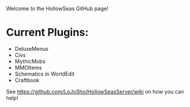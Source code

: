 Welcome to the HollowSeas GitHub page!

# Current Plugins:
* DeluxeMenus
* Civs
* MythicMobs
* MMOItems
* Schematics in WorldEdit
* Craftbook

See https://github.com/LoJoSho/HollowSeasServer/wiki on how you can help!
